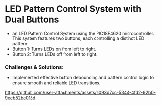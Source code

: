 # LED Pattern Control System with Dual Buttons

 - an LED Pattern Control System using the PIC18F4620 microcontroller. This system features two buttons, each controlling a distinct LED pattern:
 - Button 1: Turns LEDs on from left to right.
 - Button 2: Turns LEDs off from left to right.

### Challenges & Solutions: 
 - Implemented effective button debouncing and pattern control logic to ensure smooth and reliable LED transitions.




https://github.com/user-attachments/assets/a093d7cc-5344-4fd2-92b0-9ecb52bc018d

